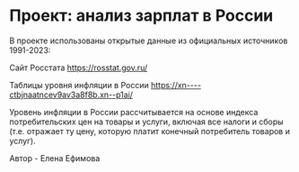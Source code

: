 # Проект: анализ зарплат в России
В проекте использованы открытые данные из официальных источников 1991-2023:

Сайт Росстата https://rosstat.gov.ru/

Таблицы уровня инфляции в России https://xn----ctbjnaatncev9av3a8f8b.xn--p1ai/

Уровень инфляции в России рассчитывается на основе индекса потребительских цен на товары и услуги, включая все налоги и сборы (т.е. отражает ту цену, которую платит конечный потребитель товаров и услуг).

Автор - Елена Ефимова
